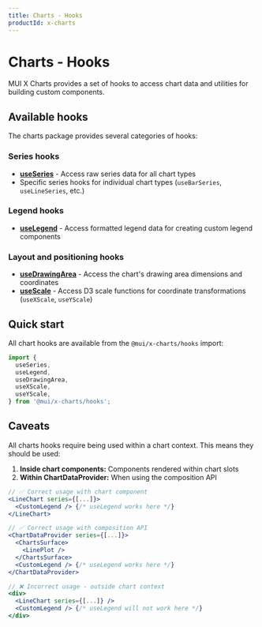 ```yaml
---
title: Charts - Hooks
productId: x-charts
---
```


# Charts - Hooks

<p class="description">MUI X Charts provides a set of hooks to access chart data and utilities for building custom components.</p>

## Available hooks

The charts package provides several categories of hooks:

### Series hooks

- [**useSeries**](/x/react-charts/hooks/use-series/) - Access raw series data for all chart types
- Specific series hooks for individual chart types (`useBarSeries`, `useLineSeries`, etc.)

### Legend hooks

- [**useLegend**](/x/react-charts/hooks/use-legend/) - Access formatted legend data for creating custom legend components

### Layout and positioning hooks

- [**useDrawingArea**](/x/react-charts/hooks/use-drawing-area/) - Access the chart's drawing area dimensions and coordinates
- [**useScale**](/x/react-charts/hooks/use-scale/) - Access D3 scale functions for coordinate transformations (`useXScale`, `useYScale`)

## Quick start

All chart hooks are available from the `@mui/x-charts/hooks` import:

```js
import {
  useSeries,
  useLegend,
  useDrawingArea,
  useXScale,
  useYScale,
} from '@mui/x-charts/hooks';
```

## Caveats

All charts hooks require being used within a chart context. This means they should be used:

1. **Inside chart components:** Components rendered within chart slots
2. **Within ChartDataProvider:** When using the composition API

```jsx
// ✅ Correct usage with chart component
<LineChart series={[...]}>
  <CustomLegend /> {/* useLegend works here */}
</LineChart>

// ✅ Correct usage with composition API
<ChartDataProvider series={[...]}>
  <ChartsSurface>
    <LinePlot />
  </ChartsSurface>
  <CustomLegend /> {/* useLegend works here */}
</ChartDataProvider>
```

```jsx
// ❌ Incorrect usage - outside chart context
<div>
  <LineChart series={[...]} />
  <CustomLegend /> {/* useLegend will not work here */}
</div>
```

